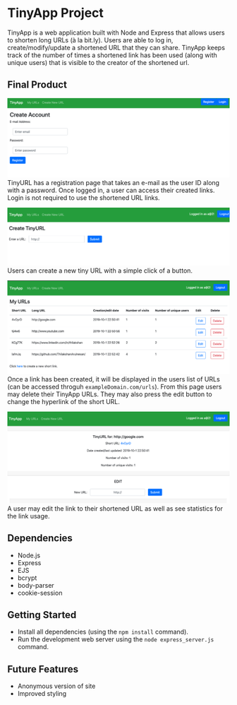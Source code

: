 # TinyApp Project

TinyApp is a web application built with Node and Express that allows users to shorten long URLs (à la bit.ly). Users are able to log in, create/modify/update a shortened URL that they can share. TinyApp keeps track of the number of times a shortened link has been used (along with unique users) that is visible to the creator of the shortened url. 

## Final Product

!["Registration"](docs/registration.png)
TinyURL has a registration page that takes an e-mail as the user ID along with a password. Once logged in, a user can access their created links. Login is not required to use the shortened URL links. 

!["Create short URL"](docs/create.png)
Users can create a new tiny URL with a simple click of a button.

!["Visit index page"](docs/indexpage.png)
Once a link has been created, it will be displayed in the users list of URLs (can be accessed throguh ``exampleDomain.com/urls``). From this page users may delete their TinyApp URLs. They may also press the edit button to change the hyperlink of the short URL.

!["Edit previous links"](docs/editpage.png)
A user may edit the link to their shortened URL as well as see statistics for the link usage.

## Dependencies

- Node.js
- Express
- EJS
- bcrypt
- body-parser
- cookie-session

## Getting Started

- Install all dependencies (using the `npm install` command).
- Run the development web server using the `node express_server.js` command.

## Future Features
- Anonymous version of site
- Improved styling
